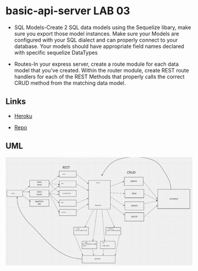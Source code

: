 # basic-api-server LAB 03

- SQL Models-Create 2 SQL data models using the Sequelize libary, make sure you export those model instances.
Make sure your Models are configured with your SQL dialect and can properly connect to your database.
Your models should have appropriate field names declared with specific sequelize DataTypes

- Routes-In your express server, create a route module for each data model that you’ve created. Within the router module, create REST route handlers for each of the REST Methods that properly calls the correct CRUD method from the matching data model.

## Links

- [Heroku](https://sm-basic-api-server.herokuapp.com/)

- [Repo](https://github.com/SdMartinez13/basic-api-server)

## UML

![UML](./assets/UML.png)
